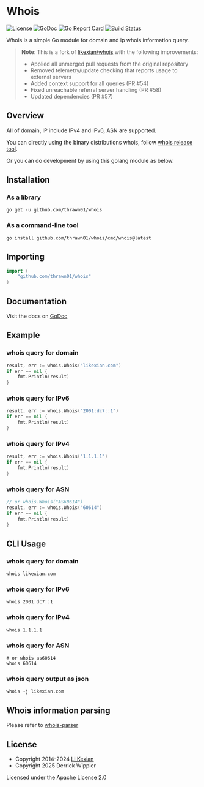 # Whois

[![License](https://img.shields.io/badge/license-Apache%202.0-blue.svg)](LICENSE)
[![GoDoc](https://pkg.go.dev/badge/github.com/thrawn01/whois.svg)](https://pkg.go.dev/github.com/thrawn01/whois)
[![Go Report Card](https://goreportcard.com/badge/github.com/thrawn01/whois)](https://goreportcard.com/report/github.com/thrawn01/whois)
[![Build Status](https://github.com/thrawn01/whois/actions/workflows/gotest.yaml/badge.svg)](https://github.com/thrawn01/whois/actions/workflows/gotest.yaml)

Whois is a simple Go module for domain and ip whois information query.

> **Note**: This is a fork of [likexian/whois](https://github.com/likexian/whois) with the following improvements:
> - Applied all unmerged pull requests from the original repository
> - Removed telemetry/update checking that reports usage to external servers
> - Added context support for all queries (PR #54)
> - Fixed unreachable referral server handling (PR #58)
> - Updated dependencies (PR #57)

## Overview

All of domain, IP include IPv4 and IPv6, ASN are supported.

You can directly using the binary distributions whois, follow [whois release tool](cmd/whois).

Or you can do development by using this golang module as below.

## Installation

### As a library

```shell
go get -u github.com/thrawn01/whois
```

### As a command-line tool

```shell
go install github.com/thrawn01/whois/cmd/whois@latest
```

## Importing

```go
import (
    "github.com/thrawn01/whois"
)
```

## Documentation

Visit the docs on [GoDoc](https://pkg.go.dev/github.com/thrawn01/whois)

## Example

### whois query for domain

```go
result, err := whois.Whois("likexian.com")
if err == nil {
    fmt.Println(result)
}
```

### whois query for IPv6

```go
result, err := whois.Whois("2001:dc7::1")
if err == nil {
    fmt.Println(result)
}
```

### whois query for IPv4

```go
result, err := whois.Whois("1.1.1.1")
if err == nil {
    fmt.Println(result)
}
```

### whois query for ASN

```go
// or whois.Whois("AS60614")
result, err := whois.Whois("60614")
if err == nil {
    fmt.Println(result)
}
```
## CLI Usage

### whois query for domain

```shell
whois likexian.com
```

### whois query for IPv6

```shell
whois 2001:dc7::1
```

### whois query for IPv4

```shell
whois 1.1.1.1
```

### whois query for ASN

```shell
# or whois as60614
whois 60614
```

### whois query output as json

```shell
whois -j likexian.com
```

## Whois information parsing

Please refer to [whois-parser](https://github.com/likexian/whois-parser)

## License

- Copyright 2014-2024 [Li Kexian](https://www.likexian.com/)
- Copyright 2025 Derrick Wippler

Licensed under the Apache License 2.0
